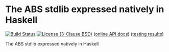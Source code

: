 # The ABS stdlib expressed natively in Haskell

[![Build Status](https://travis-ci.org/abstools/habs-stdlib.svg)](https://travis-ci.org/abstools/habs-stdlib) [![License (3-Clause BSD)](https://img.shields.io/badge/license-BSD--3-blue.svg?style=flat)](http://opensource.org/licenses/BSD-3-Clause)
 ([online API docs](http://abstools.github.io/habs-stdlib)) ([testing results](http://abstools.github.io/habs-stdlib/test-results.html))

The ABS stdlib expressed natively in Haskell
